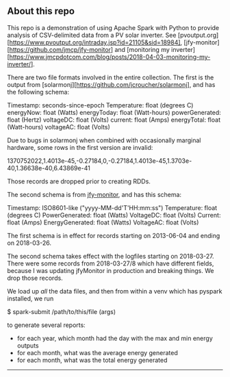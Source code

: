 About this repo
---------------


This repo is a demonstration of using Apache Spark with Python to provide
analysis of CSV-delimited data from a PV solar inverter. See 
[pvoutput.org][https://www.pvoutput.org/intraday.jsp?id=21105&sid=18984],
[jfy-monitor][https://github.com/jmcp/jfy-monitor] and
[monitoring my inverter][https://www.jmcpdotcom.com/blog/posts/2018-04-03-monitoring-my-inverter/].


There are two file formats involved in the entire collection. The first is the
output from [solarmonj][https://github.com/jcroucher/solarmonj], and has the
following schema: 

Timestamp:         seconds-since-epoch
Temperature:       float (degrees C)
energyNow:         float (Watts)
energyToday:       float (Watt-hours)
powerGenerated:    float (Hertz)
voltageDC:         float (Volts)
current:           float (Amps)
energyTotal:       float (Watt-hours)
voltageAC:         float (Volts)

Due to bugs in solarmonj when combined with occasionally marginal hardware,
some rows in the first version are invalid:

   1370752022,1.4013e-45,-0.27184,0,-0.27184,1.4013e-45,1.3703e-40,1.36638e-40,6.43869e-41

Those records are dropped prior to creating RDDs.

The second schema is from [jfy-monitor], and has this schema:

Timestamp:        ISO8601-like ("yyyy-MM-dd'T'HH:mm:ss")
Temperature:      float (degrees C)
PowerGenerated:   float (Watts)
VoltageDC:        float (Volts)
Current:          float (Amps)
EnergyGenerated:  float (Watts)
VoltageAC:        float (Volts)

The first schema is in effect for records starting on 2013-06-04
and ending on 2018-03-26.

The second schema takes effect with the logfiles starting on
2018-03-27. There were some records from 2018-03-27/8 which have
different fields, because I was updating jfyMonitor in production
and breaking things. We drop those records.


We load up *all* the data files, and then from within a venv which
has pyspark installed, we run

$ spark-submit /path/to/this/file (args)

to generate several reports:
- for each year, which month had the day with the max and min energy outputs
- for each month, what was the average energy generated
- for each month, what was the total energy generated



----

 
  [pvoutput.org]: [https://www.pvoutput.org/intraday.jsp?id=21105&sid=18984]
  [jfy-monitor]: [https://github.com/jmcp/jfy-monitor]
  [monitoring my inverter]: [https://www.jmcpdotcom.com/blog/posts/2018-04-03-monitoring-my-inverter/]
  [solarmonj]: [https://github.com/jcroucher/solarmonj]
